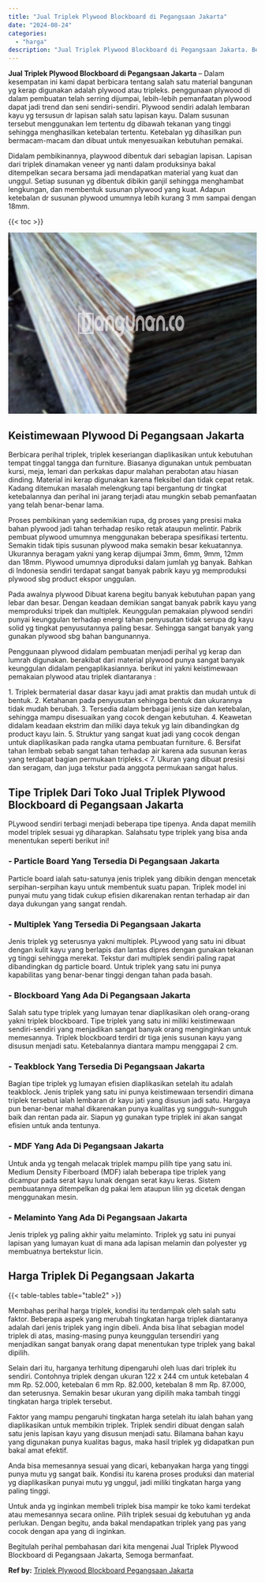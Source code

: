 ```yaml
---
title: "Jual Triplek Plywood Blockboard di Pegangsaan Jakarta"
date: "2024-08-24"
categories: 
  - "harga"
description: "Jual Triplek Plywood Blockboard di Pegangsaan Jakarta. Begitulah perihal pembahasan dari kita mengenai Jual Triplek Plywood Blockboard di Pegangsaan Jakarta,..."
---
```


**Jual Triplek Plywood Blockboard di Pegangsaan Jakarta** – Dalam kesempatan ini kami dapat berbicara tentang salah satu material bangunan yg kerap digunakan adalah plywood atau tripleks. penggunaan plywood di dalam pembuatan telah serring dijumpai, lebih-lebih pemanfaatan plywood dapat jadi trend dan seni sendiri-sendiri. Plywood sendiri adalah lembaran kayu yg tersusun dr lapisan salah satu lapisan kayu. Dalam susunan tersebut menggunakan lem tertentu dg dibawah tekanan yang tinggi sehingga menghasilkan ketebalan tertentu. Ketebalan yg dihasilkan pun bermacam-macam dan dibuat untuk menyesuaikan kebutuhan pemakai.

Didalam pembikinannya, playwood dibentuk dari sebagian lapisan. Lapisan dari triplek dinamakan veneer yg nanti dalam produksinya bakal ditempelkan secara bersama jadi mendapatkan material yang kuat dan unggul. Setiap susunan yg dibentuk dibikin ganjil sehingga menghambat lengkungan, dan membentuk susunan plywood yang kuat. Adapun ketebalan dr susunan plywood umumnya lebih kurang 3 mm sampai dengan 18mm.

{{< toc >}}

![Jual Triplek Plywood Blockboard di Pegangsaan Jakarta](/images/jual-triplek-murah-40.png)

## Keistimewaan Plywood Di Pegangsaan Jakarta

Berbicara perihal triplek, triplek keseriangan diaplikasikan untuk kebutuhan tempat tinggal tangga dan furniture. Biasanya digunakan untuk pembuatan kursi, meja, lemari dan perkakas dapur malahan perabotan atau hiasan dinding. Material ini kerap digunakan karena fleksibel dan tidak cepat retak. Kadang ditemukan masalah melengkung tapi bergantung dr tingkat ketebalannya dan perihal ini jarang terjadi atau mungkin sebab pemanfaatan yang telah benar-benar lama.

Proses pembikinan yang sedemikian rupa, dg proses yang presisi maka bahan plywood jadi tahan terhadap resiko retak ataupun melintir. Pabrik pembuat plywood umumnya menggunakan beberapa spesifikasi tertentu. Semakin tidak tipis susunan plywood maka semakin besar kekuatannya. Ukurannya beragam yakni yang kerap dijumpai 3mm, 6mm, 9mm, 12mm dan 18mm. Plywood umumnya diproduksi dalam jumlah yg banyak. Bahkan di Indonesia sendiri terdapat sangat banyak pabrik kayu yg memproduksi plywood sbg product ekspor unggulan.

Pada awalnya plywood Dibuat karena begitu banyak kebutuhan papan yang lebar dan besar. Dengan keadaan demikian sangat banyak pabrik kayu yang memproduksi tripek dan multiplek. Keunggulan pemakaian plywood sendiri punyai keunggulan terhadap energi tahan penyusutan tidak serupa dg kayu solid yg tingkat penyusutannya paling besar. Sehingga sangat banyak yang gunakan plywood sbg bahan bangunannya.

Penggunaan plywood didalam pembuatan menjadi perihal yg kerap dan lumrah digunakan. berakibat dari material plywood punya sangat banyak keunggulan didalam pengaplikasiannya. berikut ini yakni keistimewaan pemakaian plywood atau triplek diantaranya :

1\. Triplek bermaterial dasar dasar kayu jadi amat praktis dan mudah untuk di bentuk. 2. Ketahanan pada penyusutan sehingga bentuk dan ukurannya tidak mudah berubah. 3. Tersedia dalam berbagai jenis size dan ketebalan, sehingga mampu disesuaikan yang cocok dengan kebutuhan. 4. Keawetan didalam keadaan ekstrim dan miliki daya tekuk yg lain dibandingkan dg product kayu lain. 5. Struktur yang sangat kuat jadi yang cocok dengan untuk diaplikasikan pada rangka utama pembuatan furniture. 6. Bersifat tahan lembab sebab sangat tahan terhadap air karena ada susunan keras yang terdapat bagian permukaan tripleks.< 7. Ukuran yang dibuat presisi dan seragam, dan juga tekstur pada anggota permukaan sangat halus.

## Tipe Triplek Dari Toko Jual Triplek Plywood Blockboard di Pegangsaan Jakarta

PLywood sendiri terbagi menjadi beberapa tipe tipenya. Anda dapat memilih model triplek sesuai yg diharapkan. Salahsatu type triplek yang bisa anda menentukan seperti berikut ini!

### \- Particle Board Yang Tersedia Di Pegangsaan Jakarta

Particle board ialah satu-satunya jenis triplek yang dibikin dengan mencetak serpihan-serpihan kayu untuk membentuk suatu papan. Triplek model ini punyai mutu yang tidak cukup efisien dikarenakan rentan terhadap air dan daya dukungan yang sangat rendah.

### \- Multiplek Yang Tersedia Di Pegangsaan Jakarta

Jenis triplek yg seterusnya yakni multiplek. PLywood yang satu ini dibuat dengan kulit kayu yang berlapis dan lantas dipres dengan gunakan tekanan yg tinggi sehingga merekat. Tekstur dari multiplek sendiri paling rapat dibandingkan dg particle board. Untuk triplek yang satu ini punya kapabilitas yang benar-benar tinggi dengan tahan pada basah.

### \- Blockboard Yang Ada Di Pegangsaan Jakarta

Salah satu type triplek yang lumayan tenar diaplikasikan oleh orang-orang yakni triplek blockboard. Tipe triplek yang satu ini miliki keistimewaan sendiri-sendiri yang menjadikan sangat banyak orang menginginkan untuk memesannya. Triplek blockboard terdiri dr tiga jenis susunan kayu yang disusun menjadi satu. Ketebalannya diantara mampu menggapai 2 cm.

### \- Teakblock Yang Tersedia Di Pegangsaan Jakarta

Bagian tipe triplek yg lumayan efisien diaplikasikan setelah itu adalah teakblock. Jenis triplek yang satu ini punya keistimewaan tersendiri dimana triplek tersebut ialah lembaran dr kayu jati yang disusun jadi satu. Hargaya pun benar-benar mahal dikarenakan punya kualitas yg sungguh-sungguh baik dan rentan pada air. Siapun yg gunakan type triplek ini akan sangat efisien untuk anda tentunya.

### \- MDF Yang Ada Di Pegangsaan Jakarta

Untuk anda yg tengah melacak triplek mampu pilih tipe yang satu ini. Medium Density Fiberboard (MDF) ialah beberapa tipe triplek yang dicampur pada serat kayu lunak dengan serat kayu keras. Sistem pembuatannya ditempelkan dg pakai lem ataupun lilin yg dicetak dengan menggunakan mesin.

### \- Melaminto Yang Ada Di Pegangsaan Jakarta

Jenis triplek yg paling akhir yaitu melaminto. Triplek yg satu ini punyai lapisan yang lumayan kuat di mana ada lapisan melamin dan polyester yg membuatnya bertekstur licin.

## Harga Triplek Di Pegangsaan Jakarta

{{< table-tables table="table2" >}}

Membahas perihal harga triplek, kondisi itu terdampak oleh salah satu faktor. Beberapa aspek yang merubah tingkatan harga triplek diantaranya adalah dari jenis triplek yang ingin dibeli. Anda bisa lihat sebagian model triplek di atas, masing-masing punya keunggulan tersendiri yang menjadikan sangat banyak orang dapat menentukan type triplek yang bakal dipilih.

Selain dari itu, harganya terhitung dipengaruhi oleh luas dari triplek itu sendiri. Contohnya triplek dengan ukuran 122 x 244 cm untuk ketebalan 4 mm Rp. 52.000, ketebalan 6 mm Rp. 82.000, ketebalan 8 mm Rp. 87.000, dan seterusnya. Semakin besar ukuran yang dipilih maka tambah tinggi tingkatan harga triplek tersebut.

Faktor yang mampu pengaruhi tingkatan harga setelah itu ialah bahan yang diaplikasikan untuk membikin triplek. Triplek sendiri dibuat dengan salah satu jenis lapisan kayu yang disusun menjadi satu. Bilamana bahan kayu yang digunakan punya kualitas bagus, maka hasil triplek yg didapatkan pun bakal amat efektif.

Anda bisa memesannya sesuai yang dicari, kebanyakan harga yang tinggi punya mutu yg sangat baik. Kondisi itu karena proses produksi dan material yg diaplikasikan punyai mutu yg unggul, jadi miliki tingkatan harga yang paling tinggi.

Untuk anda yg inginkan membeli triplek bisa mampir ke toko kami terdekat atau memesannya secara online. Pilih triplek sesuai dg kebutuhan yg anda perlukan. Dengan begitu, anda bakal mendapatkan triplek yang pas yang cocok dengan apa yang di inginkan.

Begitulah perihal pembahasan dari kita mengenai Jual Triplek Plywood Blockboard di Pegangsaan Jakarta, Semoga bermanfaat.

**Ref by:** [Triplek Plywood Blockboard Pegangsaan Jakarta](https://id.wikipedia.org/wiki/Triplek)
